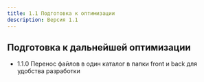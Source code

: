 ```yaml
---
title: 1.1 Подготовка к оптимизации
description: Версия 1.1
---
```


## Подготовка к дальнейшей оптимизации

- 1.1.0 Перенос файлов в один каталог в папки front и back для удобства разработки
